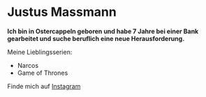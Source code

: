 # Justus Massmann
**Ich bin in Ostercappeln geboren und habe 7 Jahre bei einer Bank gearbeitet und suche beruflich eine neue Herausforderung.**

Meine Lieblingsserien:
- Narcos
- Game of Thrones

Finde mich auf [Instagram](https://www.instagram.com/justusmass/)

